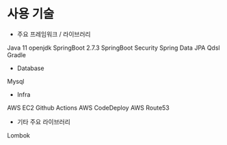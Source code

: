 # 사용 기술


- 주요 프레임워크 / 라이브러리

Java 11 openjdk
SpringBoot 2.7.3
SpringBoot Security
Spring Data JPA
Qdsl
Gradle

- Database

Mysql

- Infra

AWS EC2
Github Actions
AWS CodeDeploy
AWS Route53

- 기타 주요 라이브러리

Lombok

